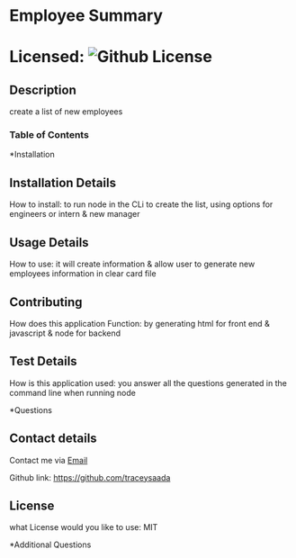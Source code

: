 # Employee Summary

# Licensed: ![Github License](https://img.shields.io/badge/license-MIT-blue.svg)


## Description

create a list of new employees 

### Table of Contents

*Installation

## Installation Details

How to install: to run node in the CLi to create the list, using options for engineers or intern & new manager

## Usage Details 

How to use: it will create information & allow user to generate new employees information in clear card file

## Contributing 

How does this application Function: by generating html for front end & javascript & node for backend 

## Test Details

How is this application used: you answer all the questions generated in the command line when running node

*Questions

## Contact details

Contact me via [Email](mailto:tracey.saada@outlook.com)

Github link: https://github.com/traceysaada

## License

what License would you like to use: MIT


*Additional Questions


